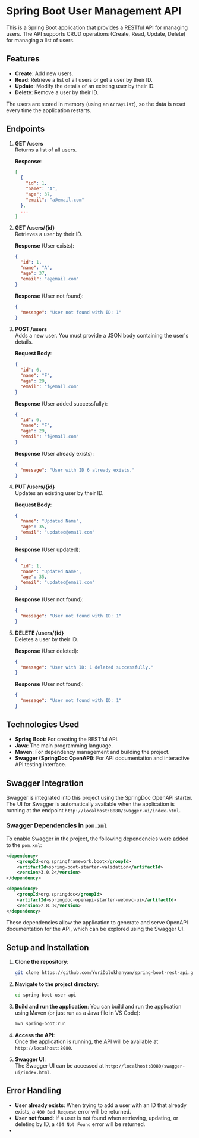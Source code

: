 
# Spring Boot User Management API

This is a Spring Boot application that provides a RESTful API for managing users. The API supports CRUD operations (Create, Read, Update, Delete) for managing a list of users.

## Features

- **Create**: Add new users.
- **Read**: Retrieve a list of all users or get a user by their ID.
- **Update**: Modify the details of an existing user by their ID.
- **Delete**: Remove a user by their ID.

The users are stored in memory (using an `ArrayList`), so the data is reset every time the application restarts.

## Endpoints

1. **GET /users**  
   Returns a list of all users.

   **Response**:
   ```json
   [
     {
       "id": 1,
       "name": "A",
       "age": 37,
       "email": "a@email.com"
     },
     ...
   ]
   ```

2. **GET /users/{id}**  
   Retrieves a user by their ID.

   **Response** (User exists):
   ```json
   {
     "id": 1,
     "name": "A",
     "age": 37,
     "email": "a@email.com"
   }
   ```

   **Response** (User not found):
   ```json
   {
     "message": "User not found with ID: 1"
   }
   ```

3. **POST /users**  
   Adds a new user. You must provide a JSON body containing the user's details.

   **Request Body**:
   ```json
   {
     "id": 6,
     "name": "F",
     "age": 29,
     "email": "f@email.com"
   }
   ```

   **Response** (User added successfully):
   ```json
   {
     "id": 6,
     "name": "F",
     "age": 29,
     "email": "f@email.com"
   }
   ```

   **Response** (User already exists):
   ```json
   {
     "message": "User with ID 6 already exists."
   }
   ```

4. **PUT /users/{id}**  
   Updates an existing user by their ID.

   **Request Body**:
   ```json
   {
     "name": "Updated Name",
     "age": 35,
     "email": "updated@email.com"
   }
   ```

   **Response** (User updated):
   ```json
   {
     "id": 1,
     "name": "Updated Name",
     "age": 35,
     "email": "updated@email.com"
   }
   ```

   **Response** (User not found):
   ```json
   {
     "message": "User not found with ID: 1"
   }
   ```

5. **DELETE /users/{id}**  
   Deletes a user by their ID.

   **Response** (User deleted):
   ```json
   {
     "message": "User with ID: 1 deleted successfully."
   }
   ```

   **Response** (User not found):
   ```json
   {
     "message": "User not found with ID: 1"
   }
   ```

## Technologies Used

- **Spring Boot**: For creating the RESTful API.
- **Java**: The main programming language.
- **Maven**: For dependency management and building the project.
- **Swagger (SpringDoc OpenAPI)**: For API documentation and interactive API testing interface.

## Swagger Integration

Swagger is integrated into this project using the SpringDoc OpenAPI starter. The UI for Swagger is automatically available when the application is running at the endpoint `http://localhost:8080/swagger-ui/index.html`.

### Swagger Dependencies in `pom.xml`

To enable Swagger in the project, the following dependencies were added to the `pom.xml`:

```xml
<dependency>
    <groupId>org.springframework.boot</groupId>
    <artifactId>spring-boot-starter-validation</artifactId>
    <version>3.0.2</version>
</dependency>

<dependency>
    <groupId>org.springdoc</groupId>
    <artifactId>springdoc-openapi-starter-webmvc-ui</artifactId>
    <version>2.8.3</version>
</dependency>
```

These dependencies allow the application to generate and serve OpenAPI documentation for the API, which can be explored using the Swagger UI.

## Setup and Installation

1. **Clone the repository**:
   ```bash
   git clone https://github.com/YuriDolukhanyan/spring-boot-rest-api.git
   ```

2. **Navigate to the project directory**:
   ```bash
   cd spring-boot-user-api
   ```

3. **Build and run the application**:
   You can build and run the application using Maven (or just run as a Java file in VS Code):
   ```bash
   mvn spring-boot:run
   ```

4. **Access the API**:  
   Once the application is running, the API will be available at `http://localhost:8080`.

5. **Swagger UI**:  
   The Swagger UI can be accessed at `http://localhost:8080/swagger-ui/index.html`.

## Error Handling

- **User already exists**: When trying to add a user with an ID that already exists, a `400 Bad Request` error will be returned.
- **User not found**: If a user is not found when retrieving, updating, or deleting by ID, a `404 Not Found` error will be returned.
- 
